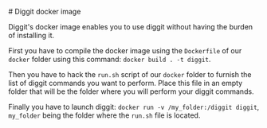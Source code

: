 # Diggit docker image

Diggit's docker image enables you to use diggit without having the burden of installing it.

First you have to compile the docker image using the `Dockerfile` of our `docker` folder using this command: `docker build . -t diggit`.

Then you have to hack the `run.sh` script of our `docker` folder to furnish the list of diggit commands you want to perform. Place this file in an empty folder that will be the folder where you will perform your diggit commands.

Finally you have to launch diggit: `docker run -v /my_folder:/diggit diggit`, `my_folder` being the folder where the `run.sh` file is located.
